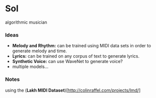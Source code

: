 # Sol
algorithmic musician

### Ideas
* __Melody and Rhythm:__ can be trained using MIDI data sets in order to generate melody and time.
* __Lyrics:__ can be trained on any corpus of text to generate lyrics.
* __Synthetic Voice:__ can use WaveNet to generate voice?
* multiple models...

### Notes
using the (__Lakh MIDI Dataset__)[http://colinraffel.com/projects/lmd/]
